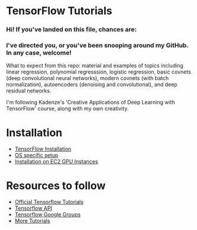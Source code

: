 # TensorFlow Tutorials

### Hi! If you've landed on this file, chances are:
### I've directed you, or you've been snooping around my GitHub. In any case, welcome!

What to expect from this repo: material and examples of topics including linear regression, polynomial regresssion, logistic regression, basic covnets (deep convolutional neural networks), modern covnets (with batch normalization), autoencoders (denoising and convolutional), and deep residual networks.    

I'm following Kadenze's 'Creative Applications of Deep Learning with TensorFlow' course, along with my own creativity.

# Installation

* [TensorFlow Installation](https://github.com/tensorflow/tensorflow)
* [OS specific setup](https://github.com/tensorflow/tensorFlow/blob/master/tensorflow/g3doc/get_started/os_setup.md)
* [Installation on EC2 GPU Instances](http://eatcodeplay.com/installing-gpu-enabled-tensorflow-with-python-3-4-in-ec2/)

# Resources to follow

* [Official Tensorflow Tutorials](https://www.tensorflow.org/versions/r0.7/tutorials/index.html)
* [Tensorflow API](https://www.tensorflow.org/versions/r0.7/api_docs/python/index.html)
* [Tensorflow Google Groups](https://groups.google.com/a/tensorflow.org/forum/#!forum/discuss)
* [More Tutorials](https://github.com/nlintz/TensorFlow-Tutorials)
